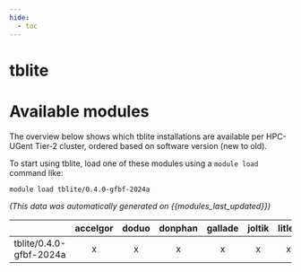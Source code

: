```yaml
---
hide:
  - toc
---
```


tblite
======

# Available modules


The overview below shows which tblite installations are available per HPC-UGent Tier-2 cluster, ordered based on software version (new to old).

To start using tblite, load one of these modules using a `module load` command like:

```shell
module load tblite/0.4.0-gfbf-2024a
```

*(This data was automatically generated on {{modules_last_updated}})*

| |accelgor|doduo|donphan|gallade|joltik|litleo|shinx|
| :---: | :---: | :---: | :---: | :---: | :---: | :---: | :---: |
|tblite/0.4.0-gfbf-2024a|x|x|x|x|x|x|x|
